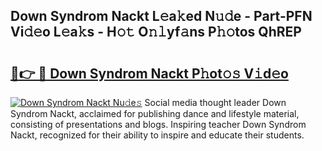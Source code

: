 ## Down Syndrom Nackt L𝚎a𝚔ed N𝚞𝚍e - Part-PFN Vi𝚍𝚎o L𝚎a𝚔s - H𝚘𝚝 O𝚗𝚕yf𝚊ns P𝚑𝚘tos QhREP

# <h2><a href="http://kf8piji.oniu.top/?m=Down+Syndrom+Nackt">🔗👉 🔴 Down Syndrom Nackt P𝚑ot𝚘𝚜 V𝚒d𝚎o</a></h2>

[![Down Syndrom Nackt Nu𝚍e𝚜](https://i.imgur.com/0qMVB7G.gif)](http://kf8piji.oniu.top/?m=Down+Syndrom+Nackt)
Social media thought leader Down Syndrom Nackt, acclaimed for publishing dance and lifestyle material, consisting of presentations and blogs. Inspiring teacher Down Syndrom Nackt, recognized for their ability to inspire and educate their students.  
